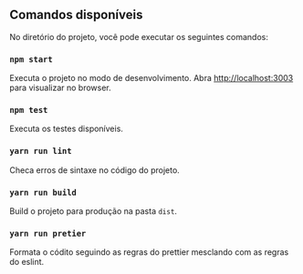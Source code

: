 ## Comandos disponíveis

No diretório do projeto, você pode executar os seguintes comandos:

### `npm start`

Executa o projeto no modo de desenvolvimento.
Abra [http://localhost:3003](http://localhost:3003) para visualizar no browser.

### `npm test`

Executa os testes disponíveis.

### `yarn run lint`

Checa erros de sintaxe no código do projeto.

### `yarn run build`

Build o projeto para produção na pasta `dist`.

### `yarn run pretier`

Formata o códito seguindo as regras do prettier mesclando com as regras do eslint.
